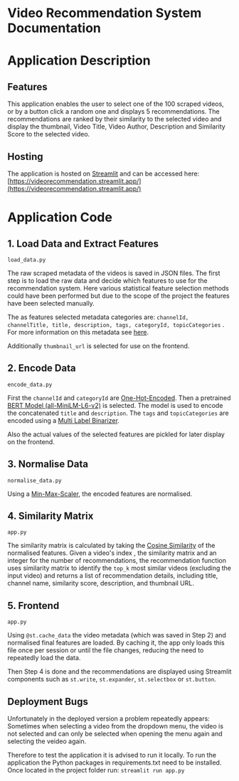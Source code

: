 # Video Recommendation System Documentation

# Application Description

## Features

This application enables the user to select one of the 100 scraped videos, or by a button click a random one and displays 5 recommendations. The recommendations are ranked by their similarity to the selected video and display the thumbnail, Video Title, Video Author, Description and Similarity Score to the selected video.

## Hosting

The application is hosted on [Streamlit](https://streamlit.io/) and can be accessed here: [https://videorecommendation.streamlit.app/](https://videorecommendation.streamlit.app/)

# Application Code

## 1. Load Data and Extract Features

`load_data.py`

The raw scraped metadata of the videos is saved in JSON files. The first step is to load the raw data and decide which features to use for the recommendation system. Here various statistical feature selection methods could have been performed but due to the scope of the project the features have been selected manually.

The as features selected metadata categories are: `channelId, channelTitle, title, description, tags, categoryId, topicCategories` . For more information on this metadata see [here](https://developers.google.com/youtube/v3/docs/videos#properties).

Additionally `thumbnail_url` is selected for use on the frontend.

## 2. Encode Data

`encode_data.py`

First the `channelId` and `categoryId` are [One-Hot-Encoded](https://scikit-learn.org/stable/modules/generated/sklearn.preprocessing.OneHotEncoder.html). Then a pretrained [BERT Model (all-MiniLM-L6-v2)](https://www.sbert.net/docs/sentence_transformer/pretrained_models.html#original-models) is selected. The model is used to encode the concatenated `title` and `description`. The `tags` and `topicCategories` are encoded using a [Multi Label Binarizer](https://scikit-learn.org/stable/modules/generated/sklearn.preprocessing.MultiLabelBinarizer.html).

Also the actual values of the selected features are pickled for later display on the frontend.

## 3. Normalise Data

`normalise_data.py`

Using a [Min-Max-Scaler](https://scikit-learn.org/stable/modules/generated/sklearn.preprocessing.MinMaxScaler.html), the encoded features are normalised.

## 4. Similarity Matrix

`app.py`

The similarity matrix is calculated by taking the [Cosine Similarity](https://scikit-learn.org/stable/modules/generated/sklearn.metrics.pairwise.cosine_similarity.html) of the normalised features. Given a video's index , the similarity matrix and an integer for the number of recommendations, the recommendation function uses similarity matrix to identify the `top_k` most similar videos (excluding the input video) and returns a list of recommendation details, including title, channel name, similarity score, description, and thumbnail URL.

## 5.  Frontend

`app.py`

Using `@st.cache_data` the video metadata (which was saved in Step 2) and normalised final features are loaded.  By caching it, the app only loads this file once per session or until the file changes, reducing the need to repeatedly load the data.

Then Step 4 is done and the recommendations are displayed using Streamlit components such as `st.write`,  `st.expander`, `st.selectbox` or `st.button`.

## Deployment Bugs

Unfortunately in the deployed version a problem repeatedly appears: Sometimes when selecting a video from the dropdown menu, the video is not selected and can only be selected when opening the menu again and selecting the veideo again.

Therefore to test the application it is advised to run it locally.
To run the application the Python packages in requirements.txt need to be installed. 
Once located in the project folder run: `streamlit run app.py`